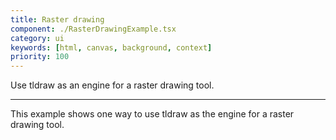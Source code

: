 ```yaml
---
title: Raster drawing
component: ./RasterDrawingExample.tsx
category: ui
keywords: [html, canvas, background, context]
priority: 100
---
```


Use tldraw as an engine for a raster drawing tool.

---

This example shows one way to use tldraw as the engine for a raster drawing tool.
